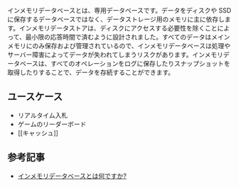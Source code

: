 インメモリデータベースとは、専用データベースです。データをディスクや SSD に保存するデータベースではなく、データストレージ用のメモリに主に依存します。インメモリデータストアは、ディスクにアクセスする必要性を除くことによって、最小限の応答時間で済むように設計されました。すべてのデータはメインメモリにのみ保存および管理されているので、インメモリデータベースは処理やサーバー障害によってデータが失われてしまうリスクがあります。インメモリデータベースは、すべてのオペレーションをログに保存したりスナップショットを取得したりすることで、データを存続することができます。


## ユースケース
- リアルタイム入札
- ゲームのリーダーボード
- [[キャッシュ]]


## 参考記事
- [インメモリデータベースとは何ですか?](https://aws.amazon.com/jp/nosql/in-memory/#:~:text=%E3%82%A4%E3%83%B3%E3%83%A1%E3%83%A2%E3%83%AA%E3%83%87%E3%83%BC%E3%82%BF%E3%83%99%E3%83%BC%E3%82%B9%E3%81%A8%E3%81%AF%E3%80%81%E5%B0%82%E7%94%A8%E3%83%87%E3%83%BC%E3%82%BF%E3%83%99%E3%83%BC%E3%82%B9%E3%81%A7%E3%81%99%E3%80%82,%E3%81%AB%E8%A8%AD%E8%A8%88%E3%81%95%E3%82%8C%E3%81%BE%E3%81%97%E3%81%9F%E3%80%82)
